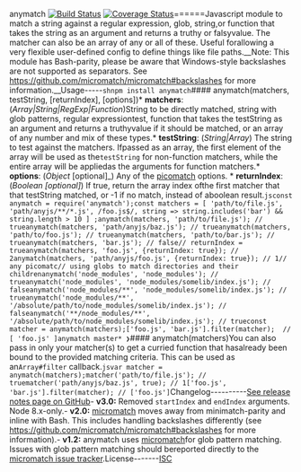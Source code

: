 anymatch [![Build Status](https://travis-ci.org/micromatch/anymatch.svg?branch=master)](https://travis-ci.org/micromatch/anymatch) [![Coverage Status](https://img.shields.io/coveralls/micromatch/anymatch.svg?branch=master)](https://coveralls.io/r/micromatch/anymatch?branch=master)======Javascript module to match a string against a regular expression, glob, string,or function that takes the string as an argument and returns a truthy or falsyvalue. The matcher can also be an array of any or all of these. Useful forallowing a very flexible user-defined config to define things like file paths.__Note: This module has Bash-parity, please be aware that Windows-style backslashes are not supported as separators. See https://github.com/micromatch/micromatch#backslashes for more information.__Usage-----```shnpm install anymatch```#### anymatch(matchers, testString, [returnIndex], [options])* __matchers__: (_Array|String|RegExp|Function_)String to be directly matched, string with glob patterns, regular expressiontest, function that takes the testString as an argument and returns a truthyvalue if it should be matched, or an array of any number and mix of these types.* __testString__: (_String|Array_) The string to test against the matchers. Ifpassed as an array, the first element of the array will be used as the`testString` for non-function matchers, while the entire array will be appliedas the arguments for function matchers.* __options__: (_Object_ [optional]_) Any of the [picomatch](https://github.com/micromatch/picomatch#options) options.    * __returnIndex__: (_Boolean [optional]_) If true, return the array index ofthe first matcher that that testString matched, or -1 if no match, instead of aboolean result.```jsconst anymatch = require('anymatch');const matchers = [ 'path/to/file.js', 'path/anyjs/**/*.js', /foo.js$/, string => string.includes('bar') && string.length > 10 ] ;anymatch(matchers, 'path/to/file.js'); // trueanymatch(matchers, 'path/anyjs/baz.js'); // trueanymatch(matchers, 'path/to/foo.js'); // trueanymatch(matchers, 'path/to/bar.js'); // trueanymatch(matchers, 'bar.js'); // false// returnIndex = trueanymatch(matchers, 'foo.js', {returnIndex: true}); // 2anymatch(matchers, 'path/anyjs/foo.js', {returnIndex: true}); // 1// any picomatc// using globs to match directories and their childrenanymatch('node_modules', 'node_modules'); // trueanymatch('node_modules', 'node_modules/somelib/index.js'); // falseanymatch('node_modules/**', 'node_modules/somelib/index.js'); // trueanymatch('node_modules/**', '/absolute/path/to/node_modules/somelib/index.js'); // falseanymatch('**/node_modules/**', '/absolute/path/to/node_modules/somelib/index.js'); // trueconst matcher = anymatch(matchers);['foo.js', 'bar.js'].filter(matcher);  // [ 'foo.js' ]anymatch master* ❯```#### anymatch(matchers)You can also pass in only your matcher(s) to get a curried function that hasalready been bound to the provided matching criteria. This can be used as an`Array#filter` callback.```jsvar matcher = anymatch(matchers);matcher('path/to/file.js'); // truematcher('path/anyjs/baz.js', true); // 1['foo.js', 'bar.js'].filter(matcher); // ['foo.js']```Changelog----------[See release notes page on GitHub](https://github.com/micromatch/anymatch/releases)- **v3.0:** Removed `startIndex` and `endIndex` arguments. Node 8.x-only.- **v2.0:** [micromatch](https://github.com/jonschlinkert/micromatch) moves away from minimatch-parity and inline with Bash. This includes handling backslashes differently (see https://github.com/micromatch/micromatch#backslashes for more information).- **v1.2:** anymatch uses [micromatch](https://github.com/jonschlinkert/micromatch)for glob pattern matching. Issues with glob pattern matching should bereported directly to the [micromatch issue tracker](https://github.com/jonschlinkert/micromatch/issues).License-------[ISC](https://raw.github.com/micromatch/anymatch/master/LICENSE)
